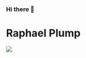 ### Hi there 👋

<h1> Raphael Plump </h1>
<img src="https://media1.giphy.com/media/bGgsc5mWoryfgKBx1u/giphy.gif">
<!--
**Plump07/Plump07** is a ✨ _special_ ✨ repository because its `README.md` (this file) appears on your GitHub profile.

Here are some ideas to get you started:

- 🔭 I’m currently working on ...
- 🌱 I’m currently learning ...
- 👯 I’m looking to collaborate on ...
- 🤔 I’m looking for help with ...
- 💬 Ask me about ...
- 📫 How to reach me: ...
- 😄 Pronouns: ...
- ⚡ Fun fact: ...
-->
